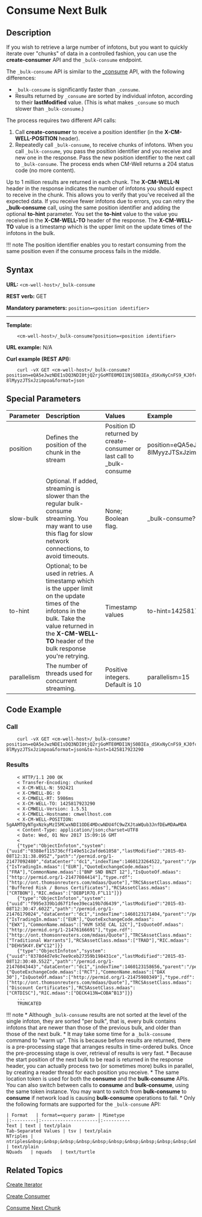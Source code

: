 # Consume Next Bulk

## Description
If you wish to retrieve a large number of infotons, but you want to quickly iterate over "chunks" of data in a controlled fashion, you can use the **create-consumer** API and the `_bulk-consume` endpoint. 

The `_bulk-consume` API is similar to the [_consume](API.Stream.ConsumeNextChunk.md) API, with the following differences:

* `_bulk-consume` is significantly faster than `_consume`.
* Results returned by `_consume` are sorted by individual infoton, according to their **lastModified** value. (This is what makes `_consume` so much slower than `_bulk-consume`.)

The process requires two different API calls:

1. Call **create-consumer** to receive a position identifier (in the **X-CM-WELL-POSITION** header).
2. Repeatedly call `_bulk-consume`, to receive chunks of infotons. When you call `_bulk-consume`, you pass the position identifier and you receive and new one in the response. Pass the new position identifier to the next call to `_bulk-consume`. The process ends when CM-Well returns a 204 status code (no more content).

Up to 1 million results are returned in each chunk. The **X-CM-WELL-N** header in the response indicates the number of infotons you should expect to receive in the chunk. This allows you to verify that you've received all the expected data. If you receive fewer infotons due to errors, you can retry the **_bulk-consume** call, using the same position identifier and adding the optional **to-hint** parameter. You set the **to-hint** value to the value you received in the **X-CM-WELL-TO** header of the response. The **X-CM-WELL-TO** value is a timestamp which is the upper limit on the update times of the infotons in the bulk.

!!! note
	The position identifier enables you to restart consuming from the same position even if the consume process fails in the middle.

## Syntax

**URL:** ```<cm-well-host>/_bulk-consume```

**REST verb:** GET

**Mandatory parameters:** ```position=<position identifier>```

----------

**Template:**

```
    <cm-well-host>/_bulk-consume?position=<position identifier>
```

**URL example:** N/A

**Curl example (REST API):**

```
    curl -vX GET <cm-well-host>/_bulk-consume?position=eQA5eJwzNDE1sDQ3NDI0tjQ2rjGoMTE0MDI1NjS0BIEa_dSKxNyCnFS9_KJ0fc-8lMyyzJTSxJzimpoa&format=json
```

## Special Parameters

Parameter | Description&nbsp;&nbsp;&nbsp;&nbsp;&nbsp;&nbsp;&nbsp;&nbsp;&nbsp;&nbsp;&nbsp;&nbsp; | Values&nbsp;&nbsp;&nbsp;&nbsp;&nbsp;&nbsp;&nbsp;&nbsp;&nbsp;&nbsp; | Example
:----------|:-------------|:--------|:---------
position | Defines the position of the chunk in the stream |  Position ID returned by create-consumer or last call to _bulk-consume | position=eQA5eJwzNDE1sDQ3NDI0tjQ2rjGoMTE0MDI1NjS0BIEa_dSKxNyCnFS9_KJ0fc-8lMyyzJTSxJzimpoa
slow-bulk | Optional. If added, streaming is slower than the regular bulk-consume streaming. You may want to use this flag for slow network connections, to avoid timeouts. | None; Boolean flag. | <cm-well-host>_bulk-consume?format=json&slow-bulk
to-hint | Optional; to be used in retries. A timestamp which is the upper limit on the update times of the infotons in the bulk. Take the value returned in the **X-CM-WELL-TO** header of the bulk response you're retrying. | Timestamp values | to-hint=1425817923290
parallelism | The number of threads used for concurrent streaming. | Positive integers. Default is 10 | parallelism=15


## Code Example

### Call

```
    curl -vX GET <cm-well-host>/_bulk-consume?position=eQA5eJwzNDE1sDQ3NDI0tjQ2rjGoMTE0MDI1NjS0BIEa_dSKxNyCnFS9_KJ0fc-8lMyyzJTSxJzimpoa&format=json&to-hint=1425817923290
```

### Results

```
    < HTTP/1.1 200 OK
    < Transfer-Encoding: chunked
    < X-CM-WELL-N: 592421
    < X-CMWELL-BG: O
    < X-CMWELL-RT: 5986ms
    < X-CM-WELL-TO: 1425817923290
    < X-CMWELL-Version: 1.5.51
    < X-CMWELL-Hostname: cmwellhost.com
    < X-CM-WELL-POSITION: 5gAAMTQyNTgxNzkyMzI5MCwxNDI1ODE4MDcwNDU4fC9wZXJtaWQub3JnfDEwMDAwMDA
    < Content-Type: application/json;charset=UTF8
    < Date: Wed, 01 Nov 2017 15:09:16 GMT
    <
    {"type":"ObjectInfoton","system":{"uuid":"0388ef115736cff149e51c2afde61058","lastModified":"2015-03-08T12:31:38.095Z","path":"/permid.org/1-21477092480","dataCenter":"dc1","indexTime":1460123264522,"parent":"/permid.org"},"fields":{"IsTradingIn.mdaas":["EUR"],"QuoteExchangeCode.mdaas":["FRA"],"CommonName.mdaas":["BNP SND BNZT 12"],"IsQuoteOf.mdaas":["http://permid.org/1-21477084414"],"type.rdf":["http://ont.thomsonreuters.com/mdaas/Quote"],"TRCSAssetClass.mdaas":["Buffered Risk / Bonus Certificates"],"RCSAssetClass.mdaas":["CRTBON"],"RIC.mdaas":["DEBP1R7Q.F^L11"]}}
    {"type":"ObjectInfoton","system":{"uuid":"f995e339b1d67f1fee39eca19b7d6439","lastModified":"2015-03-08T12:30:47.602Z","path":"/permid.org/1-21476179024","dataCenter":"dc1","indexTime":1460123171404,"parent":"/permid.org"},"fields":{"IsTradingIn.mdaas":["EUR"],"QuoteExchangeCode.mdaas":["EWX"],"CommonName.mdaas":["HVM SX5E CAL 12C"],"IsQuoteOf.mdaas":["http://permid.org/1-21476166691"],"type.rdf":["http://ont.thomsonreuters.com/mdaas/Quote"],"TRCSAssetClass.mdaas":["Traditional Warrants"],"RCSAssetClass.mdaas":["TRAD"],"RIC.mdaas":["DEHV5K4Y.EW^C12"]}}
    {"type":"ObjectInfoton","system":{"uuid":"8378d4d7e9c7ee9ceb27359b198431ce","lastModified":"2015-03-08T12:30:40.552Z","path":"/permid.org/1-21476043443","dataCenter":"dc1","indexTime":1460123158656,"parent":"/permid.org"},"fields":{"QuoteExchangeCode.mdaas":["RCT"],"CommonName.mdaas":["DAX 30"],"IsQuoteOf.mdaas":["http://permid.org/1-21475980349"],"type.rdf":["http://ont.thomsonreuters.com/mdaas/Quote"],"TRCSAssetClass.mdaas":["Discount Certificates"],"RCSAssetClass.mdaas":["CRTDISC"],"RIC.mdaas":["DECK413N=COBA^B13"]}}
	...
	TRUNCATED
```

!!! note
	* Although `_bulk-consume` results are not sorted at the level of the single infoton, they are sorted "per bulk", that is, every bulk contains infotons that are newer than those of the previous bulk, and older than those of the next bulk.
	* It may take some time for a `_bulk-consume` command to "warm up". This is because before results are returned, there is a pre-processing stage that arranges results in time-ordered bulks. Once the pre-processing stage is over, retrieval of results is very fast.
	* Because the start position of the next bulk to be read is returned in the response header, you can actually process two (or sometimes more) bulks in parallel, by creating a reader thread for each position you receive.
	* The same location token is used for both the **consume** and the **bulk-consume** APIs. You can also switch between calls to **consume** and **bulk-consume**, using the same token instance. You may want to switch from **bulk-consume** to **consume** if network load is causing **bulk-consume** operations to fail.
	* Only the following formats are supported for the `_bulk-consume` API:
	
	| Format   | format=<query param> | Mimetype
	|:---------|:---------------------|:----------
	Text | text | text/plain 
	Tab-Separated Values | tsv | text/plain 
	NTriples | ntriples&nbsp;&nbsp;&nbsp;&nbsp;&nbsp;&nbsp;&nbsp;&nbsp;&nbsp;&nbsp;&nbsp;&nbsp;&nbsp; | text/plain
	NQuads   | nquads   | text/turtle


## Related Topics

[Create Iterator](API.Stream.CreateIterator.md)

[Create Consumer](API.Stream.CreateConsumer.md)

[Consume Next Chunk](API.Stream.ConsumeNextChunk.md)




